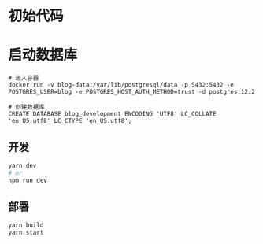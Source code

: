 # 初始代码

# 启动数据库
```$xslt
# 进入容器
docker run -v blog-data:/var/lib/postgresql/data -p 5432:5432 -e POSTGRES_USER=blog -e POSTGRES_HOST_AUTH_METHOD=trust -d postgres:12.2

# 创建数据库
CREATE DATABASE blog_development ENCODING 'UTF8' LC_COLLATE 'en_US.utf8' LC_CTYPE 'en_US.utf8';
```




## 开发

```bash
yarn dev
# or
npm run dev
```

## 部署

```bash 
yarn build
yarn start
```

